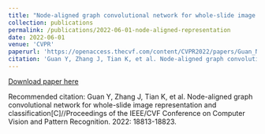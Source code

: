 ```yaml
---
title: "Node-aligned graph convolutional network for whole-slide image representation and classification"
collection: publications
permalink: /publications/2022-06-01-node-aligned-representation
date: 2022-06-01
venue: 'CVPR'
paperurl: 'https://openaccess.thecvf.com/content/CVPR2022/papers/Guan_Node-Aligned_Graph_Convolutional_Network_for_Whole-Slide_Image_Representation_and_Classification_CVPR_2022_paper.pdf'
citation: 'Guan Y, Zhang J, Tian K, et al. Node-aligned graph convolutional network for whole-slide image representation and classification[C]//Proceedings of the IEEE/CVF Conference on Computer Vision and Pattern Recognition. 2022: 18813-18823.'
---
```


<a href='https://openaccess.thecvf.com/content/CVPR2022/papers/Guan_Node-Aligned_Graph_Convolutional_Network_for_Whole-Slide_Image_Representation_and_Classification_CVPR_2022_paper.pdf'>Download paper here</a>

Recommended citation: Guan Y, Zhang J, Tian K, et al. Node-aligned graph convolutional network for whole-slide image representation and classification[C]//Proceedings of the IEEE/CVF Conference on Computer Vision and Pattern Recognition. 2022: 18813-18823.